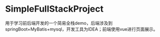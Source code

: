 # SimpleFullStackProject
用于学习前后端开发的一个简易全栈demo，后端涉及到springBoot+MyBatis+mysql，开发工具为IDEA；前端使用vue进行页面展示。
